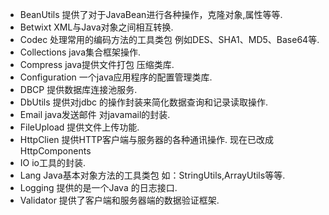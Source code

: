 * BeanUtils	提供了对于JavaBean进行各种操作，克隆对象,属性等等.
* Betwixt	XML与Java对象之间相互转换.
* Codec	处理常用的编码方法的工具类包 例如DES、SHA1、MD5、Base64等.
* Collections	java集合框架操作.
* Compress	java提供文件打包 压缩类库.
* Configuration	一个java应用程序的配置管理类库.
* DBCP	提供数据库连接池服务.
* DbUtils	提供对jdbc 的操作封装来简化数据查询和记录读取操作.
* Email	java发送邮件 对javamail的封装.
* FileUpload	提供文件上传功能.
* HttpClien	提供HTTP客户端与服务器的各种通讯操作. 现在已改成HttpComponents
* IO	io工具的封装.
* Lang	Java基本对象方法的工具类包 如：StringUtils,ArrayUtils等等.
* Logging	提供的是一个Java 的日志接口.
* Validator	提供了客户端和服务器端的数据验证框架.